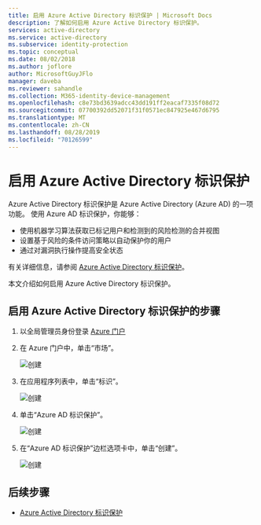 ```yaml
---
title: 启用 Azure Active Directory 标识保护 | Microsoft Docs
description: 了解如何启用 Azure Active Directory 标识保护。
services: active-directory
ms.service: active-directory
ms.subservice: identity-protection
ms.topic: conceptual
ms.date: 08/02/2018
ms.author: joflore
author: MicrosoftGuyJFlo
manager: daveba
ms.reviewer: sahandle
ms.collection: M365-identity-device-management
ms.openlocfilehash: c8e73bd3639adcc43dd191ff2eacaf7335f08d72
ms.sourcegitcommit: 07700392dd52071f31f0571ec847925e467d6795
ms.translationtype: MT
ms.contentlocale: zh-CN
ms.lasthandoff: 08/28/2019
ms.locfileid: "70126599"
---
```

# <a name="enabling-azure-active-directory-identity-protection"></a>启用 Azure Active Directory 标识保护

Azure Active Directory 标识保护是 Azure Active Directory (Azure AD) 的一项功能。 使用 Azure AD 标识保护，你能够：

- 使用机器学习算法获取已标记用户和检测到的风险检测的合并视图
- 设置基于风险的条件访问策略以自动保护你的用户
- 通过对漏洞执行操作提高安全状态 

有关详细信息，请参阅 [Azure Active Directory 标识保护](../active-directory-identityprotection.md)。

本文介绍如何启用 Azure Active Directory 标识保护。

## <a name="steps-to-enable-azure-active-directory-identity-protection"></a>启用 Azure Active Directory 标识保护的步骤

1. 以全局管理员身份登录 [Azure 门户](https://ms.portal.azure.com/) 

2. 在 Azure 门户中，单击“市场”。
   
    ![创建](./media/enable/01.png "创建")

3. 在应用程序列表中，单击“标识”。
   
    ![创建](./media/enable/05.png "创建")

4. 单击“Azure AD 标识保护”。
   
    ![创建](./media/enable/06.png "创建")

5. 在“Azure AD 标识保护”边栏选项卡中，单击“创建”。
   
    ![创建](./media/enable/04.png "创建")

## <a name="next-steps"></a>后续步骤
* [Azure Active Directory 标识保护](../active-directory-identityprotection.md)
